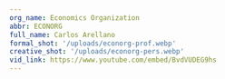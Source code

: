 ```yaml
---
org_name: Economics Organization
abbr: ECONORG
full_name: Carlos Arellano
formal_shot: '/uploads/econorg-prof.webp'
creative_shot: '/uploads/econorg-pers.webp'
vid_link: https://www.youtube.com/embed/BvdVUDEG9hs
---
```

